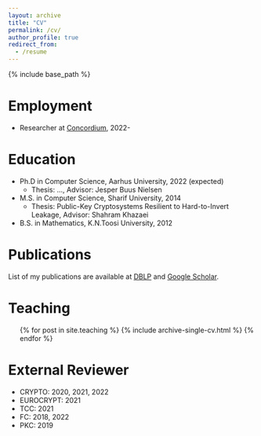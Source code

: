 ```yaml
---
layout: archive
title: "CV"
permalink: /cv/
author_profile: true
redirect_from:
  - /resume
---
```


{% include base_path %}

Employment
======
* Researcher at <a href="https://www.concordium.com/">Concordium</a>, 2022-

Education
======
* Ph.D in Computer Science, Aarhus University, 2022 (expected)
	* Thesis: ..., Advisor: Jesper Buus Nielsen
* M.S. in Computer Science, Sharif University, 2014
	* Thesis: Public-Key Cryptosystems Resilient to Hard-to-Invert Leakage, Advisor: Shahram Khazaei
* B.S. in Mathematics, K.N.Toosi University, 2012



Publications
======
List of my publications are available at <a href="https://dblp.org/pid/251/1432.html">DBLP</a> and <a href="https://scholar.google.com/citations?user=5KhiILoAAAAJ&hl=en">Google Scholar</a>.
  
  
Teaching
======
  <ul>{% for post in site.teaching %}
    {% include archive-single-cv.html %}
  {% endfor %}</ul>
 
 
External Reviewer
======
* CRYPTO: 2020, 2021, 2022
* EUROCRYPT: 2021
* TCC: 2021
* FC: 2018, 2022
* PKC: 2019
  
